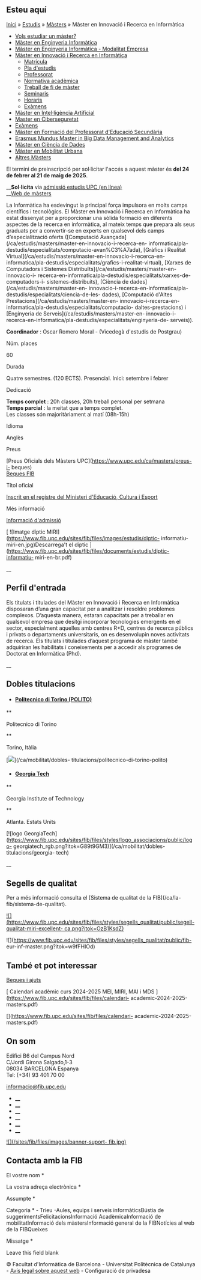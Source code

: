 ## Esteu aquí

[Inici](/ca) » [Estudis](/ca/estudis) » [Màsters](/ca/estudis/masters) »
Màster en Innovació i Recerca en Informàtica

  * [Vols estudiar un màster?](/ca/estudis/masters/vols-estudiar-un-master)
  * [Màster en Enginyeria Informàtica](/ca/estudis/masters/master-en-enginyeria-informatica)
  * [Màster en Enginyeria Informàtica - Modalitat Empresa](/ca/estudis/masters/master-en-enginyeria-informatica-modalitat-empresa)
  * [Màster en Innovació i Recerca en Informàtica](/ca/estudis/masters/master-en-innovacio-i-recerca-en-informatica)
    * [Matrícula](/ca/estudis/masters/master-en-innovacio-i-recerca-en-informatica/matricula)
    * [Pla d'estudis](/ca/estudis/masters/master-en-innovacio-i-recerca-en-informatica/pla-destudis)
    * [Professorat](/ca/estudis/masters/master-en-innovacio-i-recerca-en-informatica/professorat)
    * [Normativa acadèmica](/ca/estudis/masters/master-en-innovacio-i-recerca-en-informatica/normativa-academica)
    * [Treball de fi de màster](/ca/estudis/masters/master-en-innovacio-i-recerca-en-informatica/treball-de-fi-de-master)
    * [Seminaris](/ca/estudis/masters/master-en-innovacio-i-recerca-en-informatica/seminaris-dinnovacio-i-recerca-en-informatica)
    * [Horaris](/ca/estudis/masters/master-en-innovacio-i-recerca-en-informatica/horaris)
    * [Exàmens](/ca/estudis/masters/master-en-innovacio-i-recerca-en-informatica/examens)
  * [Màster en Intel·ligència Artificial](/ca/estudis/masters/master-en-intelligencia-artificial)
  * [Master en Ciberseguretat](/ca/estudis/masters/master-en-ciberseguretat)
  * [Exàmens](/ca/estudis/masters/master-en-enginyeria-informatica/examens)
  * [Màster en Formació del Professorat d'Educació Secundària](/ca/estudis/masters/master-en-formacio-del-professorat-deducacio-secundaria-obligatoria-i-batxillerat-formacio-professional-i-ensenyament)
  * [Erasmus Mundus Master in Big Data Management and Analytics](/ca/estudis/masters/erasmus-mundus-master-big-data-management-and-analytics)
  * [Màster en Ciència de Dades](/ca/estudis/masters/master-en-ciencia-de-dades)
  * [Màster en Mobilitat Urbana](/ca/estudis/masters/master-en-mobilitat-urbana)
  * [Altres Màsters](/ca/estudis/masters/altres-masters)

El termini de preinscripció per sol·licitar l'accés a aquest màster és **del
24 de febrer al 21 de maig de 2025**.

__**Sol·licita** via [admissió estudis UPC (en
línea)](https://www.upc.edu/ca/masters/acces-i-admissio/preinscripcio)  
__[Web de màsters](https://masters.fib.upc.edu/ca)

La Informàtica ha esdevingut la principal força impulsora en molts camps
científics i tecnològics. El Màster en Innovació i Recerca en Informàtica ha
estat dissenyat per a proporcionar una sòlida formació en diferents aspectes
de la recerca en informàtica, al mateix temps que prepara als seus graduats
per a convertir-se en experts en qualsevol dels camps d’especialització oferts
([Computació Avançada](/ca/estudis/masters/master-en-innovacio-i-recerca-en-
informatica/pla-destudis/especialitats/computacio-avan%C3%A7ada), [Gràfics i
Realitat Virtual](/ca/estudis/masters/master-en-innovacio-i-recerca-en-
informatica/pla-destudis/especialitats/grafics-i-realitat-virtual), [Xarxes de
Computadors i Sistemes Distribuïts](/ca/estudis/masters/master-en-innovacio-i-
recerca-en-informatica/pla-destudis/especialitats/xarxes-de-computadors-i-
sistemes-distribuits), [Ciència de dades](/ca/estudis/masters/master-en-
innovacio-i-recerca-en-informatica/pla-destudis/especialitats/ciencia-de-les-
dades), [Computació d'Altes Prestacions](/ca/estudis/masters/master-en-
innovacio-i-recerca-en-informatica/pla-destudis/especialitats/computacio-
daltes-prestacions) i [Enginyeria de Serveis](/ca/estudis/masters/master-en-
innovacio-i-recerca-en-informatica/pla-destudis/especialitats/enginyeria-de-
serveis)).

**Coordinador** : Oscar Romero Moral -  (Vicedegà d'estudis de Postgrau)

Núm. places

60

Durada

Quatre semestres. (120 ECTS). Presencial. Inici: setembre i febrer

Dedicació

**Temps complet** : 20h classes, 20h treball personal per setmana  
**Temps parcial** : la meitat que a temps complet.  
Les classes són majoritàriament al matí (08h-15h)

Idioma

Anglès

Preus

[Preus Oficials dels Màsters UPC](https://www.upc.edu/ca/masters/preus-i-
beques)  
[Beques FIB](https://masters.fib.upc.edu/ca/beques-i-ajuts)

Títol oficial

[ Inscrit en el registre del Ministeri d'Educació, Cultura i Esport
](https://www.educacion.gob.es/ruct/estudio.action?codigoCiclo=SC&codigoTipo=M&CodigoEstudio=4313729)

Més informació

[ Informació d'admissió ](https://masters.fib.upc.edu/ca)

[ ![Imatge díptic
MIRI](https://www.fib.upc.edu/sites/fib/files/images/estudis/diptic-
informatiu-miri-en.jpg)Descarrega't el díptic
](https://www.fib.upc.edu/sites/fib/files/documents/estudis/diptic-informatiu-
miri-en-br.pdf)

__

## Perfil d'entrada

Els titulats i titulades del Màster en Innovació i Recerca en Informàtica
disposaran d’una gran capacitat per a analitzar i resoldre problemes
complexos. D’aquesta manera, estaran capacitats per a treballar en qualsevol
empresa que desitgi incorporar tecnologies emergents en el sector,
especialment aquelles amb centres R+D, centres de recerca públics i privats o
departaments universitaris, on es desenvolupin noves activitats de recerca.
Els titulats i titulades d’aquest programa de màster també adquiriran les
habilitats i coneixements per a accedir als programes de Doctorat en
Informàtica (Phd).

__

## Dobles titulacions

  * #### [Politecnico di Torino (POLITO)](/ca/mobilitat/dobles-titulacions/politecnico-di-torino-polito)

**

Politecnico di Torino

**

Torino, Itàlia

[![](https://www.fib.upc.edu/sites/fib/files/styles/logo_associacions/public/polito_0.png?itok=8MTnpgzm)](/ca/mobilitat/dobles-
titulacions/politecnico-di-torino-polito)

  * #### [Georgia Tech](/ca/mobilitat/dobles-titulacions/georgia-tech)

**

Georgia Institute of Technology

**

Atlanta. Estats Units

[![logo
GeorgiaTech](https://www.fib.upc.edu/sites/fib/files/styles/logo_associacions/public/logo-
georgiatech_rgb.png?itok=G89t9GM3)](/ca/mobilitat/dobles-titulacions/georgia-
tech)

__

## Segells de qualitat

Per a més informació consulta el [Sistema de qualitat de la FIB](/ca/la-
fib/sistema-de-qualitat).

[![](https://www.fib.upc.edu/sites/fib/files/styles/segells_qualitat/public/segell-
qualitat-miri-excellent-
ca.png?itok=OzB1KsdZ)](https://estudis.aqu.cat/euc/ca/Titulacions/Fitxa?titulacioId=10340)

![](https://www.fib.upc.edu/sites/fib/files/styles/segells_qualitat/public/fib-
eur-inf-master.png?itok=w9fFHIOd)

## També et pot interessar

[ Beques i ajuts ](https://www.fib.upc.edu/ca/estudis/beques-i-ajuts)

[](https://www.fib.upc.edu/ca/estudis/beques-i-ajuts)

[ Calendari acadèmic curs 2024-2025 MEI, MIRI, MAI i MDS
](https://www.fib.upc.edu/sites/fib/files/calendari-
academic-2024-2025-masters.pdf)

[](https://www.fib.upc.edu/sites/fib/files/calendari-
academic-2024-2025-masters.pdf)

## On som

Edifici B6 del Campus Nord  
C/Jordi Girona Salgado,1-3  
08034 BARCELONA Espanya  
Tel: (+34) 93 401 70 00

[informacio@fib.upc.edu](mailto:informacio@fib.upc.edu)

  * [__](/ca/noticies/rss.rss)
  * [__](https://www.facebook.com/fib.upc)
  * [__](https://twitter.com/fib_upc)
  * [__](https://www.flickr.com/photos/fib-upc/albums)
  * [__](https://www.youtube.com/user/mediafib)
  * [__](https://www.instagram.com/fib.upc/)

[![](/sites/fib/files/images/banner-suport-
fib.jpg)](https://peticions.utgcntic.upc.edu/tiquetspeticions/control/main?idEmpresa=103958)

## Contacta amb la FIB

El vostre nom *

La vostra adreça electrònica *

Assumpte *

Categoria * \- Trieu -Aules, equips i serveis informàticsBústia de
suggerimentsFelicitacionsInformació AcadèmicaInformació de mobilitatInformació
dels màstersInformació general de la FIBNotícies al web de la FIBQueixes

Missatge *

Leave this field blank

© Facultat d'Informàtica de Barcelona - Universitat Politècnica de Catalunya -
[Avís legal sobre aquest web](/ca/avis-legal-sobre-aquest-web) - Configuració
de privadesa

